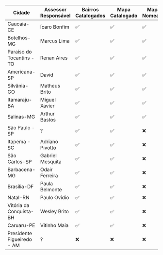 | Cidade | Assessor Responsável | Bairros Catalogados | Mapa Catalogado  | Mapa Nomeado | Mapa Finalizado |
|---|---|---|---|---|---|
| Caucaia-CE | Ícaro Bonfim | ✅ | ✅| ✅ | ❌ |
| Botelhos-MG | Marcus Lima | ✅ | ✅ | ✅ | ❌ |
| Paraíso do Tocantins - TO | Renan Aires | ✅ | ✅ | ✅ | ❌ |
| Americana-SP | David | ✅ | ✅ | ✅ | ❌ |
| Silvânia-GO | Matheus Brito | ✅ | ✅ | ✅ | ❌ |
| Itamaraju-BA | Miguel Xavier | ✅ | ✅ | ✅ | ❌ |
| Salinas-MG | Arthur Bastos | ✅ | ✅ | ✅ | ❌ |
| São Paulo - SP | ? | ✅ | ✅ | ❌ | ❌ |
| Itapema - SC | Adriano Pivotto | ✅ | ✅ | ❌ | ❌ |
| São Carlos-SP | Gabriel Mesquita | ✅ | ✅ | ❌ | ❌ |
| Barbacena-MG | Odair Ferreira | ✅ | ✅ | ❌ | ❌ |
| Brasília-DF | Paula Belmonte | ✅ | ✅ | ❌ | ❌ |
| Natal-RN | Paulo Ovídio | ✅ | ✅ | ❌ | ❌ |
| Vitória da Conquista-BH | Wesley Brito | ✅ | ✅ | ❌ | ❌ |
| Caruaru-PE | Vitinho Maia | ✅ | ✅ | ❌ | ❌ |
| Presidente Figueiredo - AM | ? | ❌ | ❌ | ❌ | ❌ |